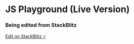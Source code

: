 # JS Playground (Live Version)

### Being edited from StackBlitz

[Edit on StackBlitz ⚡️](https://stackblitz.com/edit/vitejs-vite-asbjtc)
